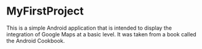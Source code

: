 # MyFirstProject

This is a simple Android application that is intended to display the integration of Google Maps at a basic level. It was taken from a book called the Android Cookbook.
